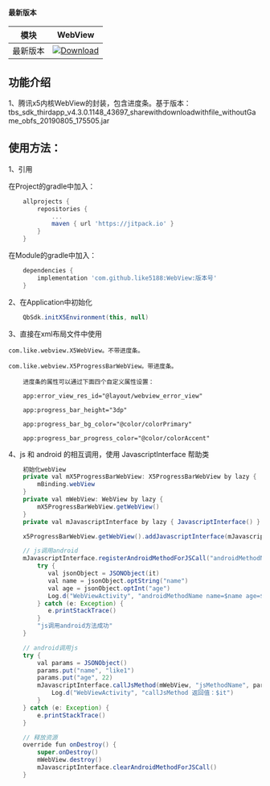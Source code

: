 #### 最新版本

模块|WebView
---|---
最新版本|[![Download](https://jitpack.io/v/like5188/WebView.svg)](https://jitpack.io/#like5188/WebView)

## 功能介绍

1、腾讯x5内核WebView的封装，包含进度条。基于版本：tbs_sdk_thirdapp_v4.3.0.1148_43697_sharewithdownloadwithfile_withoutGame_obfs_20190805_175505.jar

## 使用方法：

1、引用

在Project的gradle中加入：
```groovy
    allprojects {
        repositories {
            ...
            maven { url 'https://jitpack.io' }
        }
    }
```
在Module的gradle中加入：
```groovy
    dependencies {
        implementation 'com.github.like5188:WebView:版本号'
    }
```

2、在Application中初始化
```java
    QbSdk.initX5Environment(this, null)
```

3、直接在xml布局文件中使用

    com.like.webview.X5WebView。不带进度条。

    com.like.webview.X5ProgressBarWebView。带进度条。

        进度条的属性可以通过下面四个自定义属性设置：

        app:error_view_res_id="@layout/webview_error_view"

        app:progress_bar_height="3dp"

        app:progress_bar_bg_color="@color/colorPrimary"

        app:progress_bar_progress_color="@color/colorAccent"

4、js 和 android 的相互调用，使用 JavascriptInterface 帮助类
```java
    初始化webView
    private val mX5ProgressBarWebView: X5ProgressBarWebView by lazy {
        mBinding.webView
    }
    private val mWebView: WebView by lazy {
        mX5ProgressBarWebView.getWebView()
    }
    private val mJavascriptInterface by lazy { JavascriptInterface() }

    x5ProgressBarWebView.getWebView().addJavascriptInterface(mJavascriptInterface, "androidAPI")

    // js调用android
    mJavascriptInterface.registerAndroidMethodForJSCall("androidMethodName") {
        try {
           val jsonObject = JSONObject(it)
           val name = jsonObject.optString("name")
           val age = jsonObject.optInt("age")
           Log.d("WebViewActivity", "androidMethodName name=$name age=$age")
        } catch (e: Exception) {
           e.printStackTrace()
        }
        "js调用android方法成功"
    }

    // android调用js
    try {
        val params = JSONObject()
        params.put("name", "like1")
        params.put("age", 22)
        mJavascriptInterface.callJsMethod(mWebView, "jsMethodName", params.toString()) {
            Log.d("WebViewActivity", "callJsMethod 返回值：$it")
        }
    } catch (e: Exception) {
        e.printStackTrace()
    }

    // 释放资源
    override fun onDestroy() {
        super.onDestroy()
        mWebView.destroy()
        mJavascriptInterface.clearAndroidMethodForJSCall()
    }
```